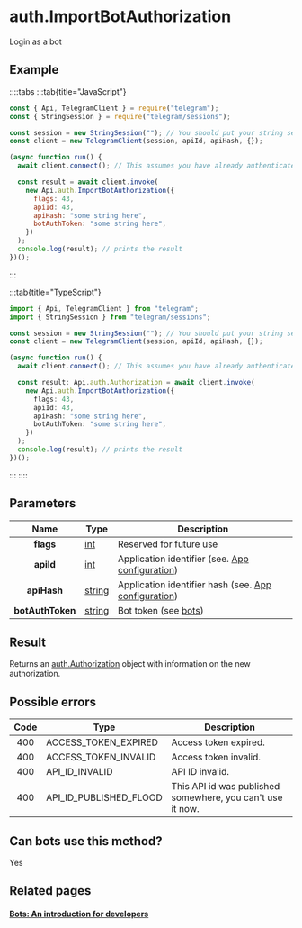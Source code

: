# auth.ImportBotAuthorization

Login as a bot

## Example

::::tabs
:::tab{title="JavaScript"}

```js
const { Api, TelegramClient } = require("telegram");
const { StringSession } = require("telegram/sessions");

const session = new StringSession(""); // You should put your string session here
const client = new TelegramClient(session, apiId, apiHash, {});

(async function run() {
  await client.connect(); // This assumes you have already authenticated with .start()

  const result = await client.invoke(
    new Api.auth.ImportBotAuthorization({
      flags: 43,
      apiId: 43,
      apiHash: "some string here",
      botAuthToken: "some string here",
    })
  );
  console.log(result); // prints the result
})();
```

:::

:::tab{title="TypeScript"}

```ts
import { Api, TelegramClient } from "telegram";
import { StringSession } from "telegram/sessions";

const session = new StringSession(""); // You should put your string session here
const client = new TelegramClient(session, apiId, apiHash, {});

(async function run() {
  await client.connect(); // This assumes you have already authenticated with .start()

  const result: Api.auth.Authorization = await client.invoke(
    new Api.auth.ImportBotAuthorization({
      flags: 43,
      apiId: 43,
      apiHash: "some string here",
      botAuthToken: "some string here",
    })
  );
  console.log(result); // prints the result
})();
```

:::
::::

## Parameters

|       Name       | Type                                            | Description                                                                             |
| :--------------: | ----------------------------------------------- | --------------------------------------------------------------------------------------- |
|    **flags**     | [int](https://core.telegram.org/type/int)       | Reserved for future use                                                                 |
|    **apiId**     | [int](https://core.telegram.org/type/int)       | Application identifier (see. [App configuration](https://core.telegram.org/myapp))      |
|   **apiHash**    | [string](https://core.telegram.org/type/string) | Application identifier hash (see. [App configuration](https://core.telegram.org/myapp)) |
| **botAuthToken** | [string](https://core.telegram.org/type/string) | Bot token (see [bots](https://core.telegram.org/bots))                                  |

## Result

Returns an [auth.Authorization](https://core.telegram.org/type/auth.Authorization) object with information on the new authorization.

## Possible errors

| Code | Type                   | Description                                                |
| :--: | ---------------------- | ---------------------------------------------------------- |
| 400  | ACCESS_TOKEN_EXPIRED   | Access token expired.                                      |
| 400  | ACCESS_TOKEN_INVALID   | Access token invalid.                                      |
| 400  | API_ID_INVALID         | API ID invalid.                                            |
| 400  | API_ID_PUBLISHED_FLOOD | This API id was published somewhere, you can't use it now. |

## Can bots use this method?

Yes

## Related pages

#### [Bots: An introduction for developers](https://core.telegram.org/bots)
